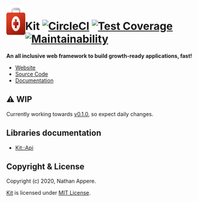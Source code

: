 <!--pp {} -->
<img align="left" width="50" height="90" src="https://raw.githubusercontent.com/rubykit/kit/master/docs/assets/images/rubykit-framework-logo.svg">
<!-- pp-->

[Kit]: https://github.com/rubykit/kit

<!--pp -->
# Kit [![CircleCI](https://circleci.com/gh/rubykit/kit/tree/master.svg?style=shield)](https://circleci.com/gh/rubykit/kit/tree/master) [![Test Coverage](https://api.codeclimate.com/v1/badges/7adfebf44214207cd21b/test_coverage)](https://codeclimate.com/github/rubykit/kit/test_coverage) [![Maintainability](https://api.codeclimate.com/v1/badges/7adfebf44214207cd21b/maintainability)](https://codeclimate.com/github/rubykit/kit/maintainability)
<!-- {
# Kit

[![CircleCI](https://circleci.com/gh/rubykit/kit/tree/master.svg?style=shield)](https://circleci.com/gh/rubykit/kit/tree/master) [![Test Coverage](https://api.codeclimate.com/v1/badges/7adfebf44214207cd21b/test_coverage)](https://codeclimate.com/github/rubykit/kit/test_coverage) [![Maintainability](https://api.codeclimate.com/v1/badges/7adfebf44214207cd21b/maintainability)](https://codeclimate.com/github/rubykit/kit/maintainability)
} pp-->

**An all inclusive web framework to build growth-ready applications, fast!**

  * [Website]
  * [Source Code]
  * [Documentation]

[Website]: https://rubykit.org
[Source Code]: https://github.com/rubykit/kit
[Documentation]: https://docs.rubykit.org/

## ⚠️ WIP

Currently working towards [v0.1.0](https://github.com/rubykit/kit/projects/1), so expect daily changes.

## Libraries documentation

<!--pp {
  * [Kit::Api](https://docs.rubykit.org/kit-api/$CURRENT_VERSION)
} -->
  * [Kit::Api](https://docs.rubykit.org/kit-api/edge)
<!-- pp--><!--pp {
  * [Kit::Contract](https://docs.rubykit.org/kit-contract/$CURRENT_VERSION)
} -->
  * [Kit::Contract](https://docs.rubykit.org/kit-contract/edge)
<!-- pp--><!--pp {
  * [Kit::Doc](https://docs.rubykit.org/kit-doc/$CURRENT_VERSION)
} -->
  * [Kit::Doc](https://docs.rubykit.org/kit-doc/edge)
<!-- pp--><!--pp {
  * [Kit::Organizer](https://docs.rubykit.org/kit-organizer/$CURRENT_VERSION)
} -->
  * [Kit::Organizer](https://docs.rubykit.org/kit-organizer/edge)
<!-- pp--><!--pp {
  * [Kit::Pagination](https://docs.rubykit.org/kit-pagination/$CURRENT_VERSION)
} -->
  * [Kit::Pagination](https://docs.rubykit.org/kit-pagination/edge)
<!-- pp--><!--pp {
  * [Kit::Router](https://docs.rubykit.org/kit-router/$CURRENT_VERSION)
} -->
  * [Kit::Router](https://docs.rubykit.org/kit-router/edge)
<!-- pp-->


## Copyright & License

Copyright (c) 2020, Nathan Appere.

[Kit] is licensed under [MIT License](MIT_LICENSE.md).
